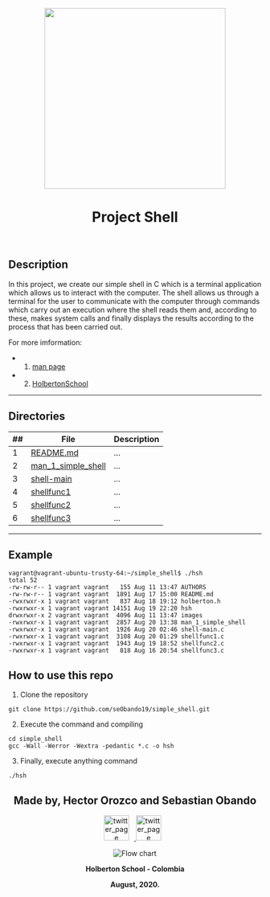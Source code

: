 <p align="center">
  <img src="https://www.holbertonschool.com/holberton-logo.png" width="360"/>
 <h1 align="center">Project Shell</h1>
 <br>

## Description
In this project, we create our simple shell in C which is a terminal application which allows us to interact with the computer. The shell allows us through a terminal for the user to communicate with the computer through commands which carry out an execution where the shell reads them and, according to these, makes system calls and finally displays the results according to the process that has been carried out.

For more imformation:

- 1. [man page](./man_1_simple_shell)
- 2. [HolbertonSchool](http://www.holbertonschool.com)

---
## Directories

##|File|Description
---|---|---
1|[README.md](./README.md)|...
2|[man_1_simple_shell](./man_1_simple_shell)|...
3|[shell-main](./shell-main.c)|...
4|[shellfunc1](./shellfunc1.c)|...
5|[shellfunc2](./shellfunc2.c)|...
6|[shellfunc3](./shellfunc3.c)|...
---
## Example
```
vagrant@vagrant-ubuntu-trusty-64:~/simple_shell$ ./hsh
total 52
-rw-rw-r-- 1 vagrant vagrant   155 Aug 11 13:47 AUTHORS
-rw-rw-r-- 1 vagrant vagrant  1891 Aug 17 15:00 README.md
-rwxrwxr-x 1 vagrant vagrant   837 Aug 18 19:12 holberton.h
-rwxrwxr-x 1 vagrant vagrant 14151 Aug 19 22:20 hsh
drwxrwxr-x 2 vagrant vagrant  4096 Aug 11 13:47 images
-rwxrwxr-x 1 vagrant vagrant  2857 Aug 20 13:38 man_1_simple_shell
-rwxrwxr-x 1 vagrant vagrant  1926 Aug 20 02:46 shell-main.c
-rwxrwxr-x 1 vagrant vagrant  3108 Aug 20 01:29 shellfunc1.c
-rwxrwxr-x 1 vagrant vagrant  1943 Aug 19 18:52 shellfunc2.c
-rwxrwxr-x 1 vagrant vagrant   818 Aug 16 20:54 shellfunc3.c
```
## How to use this repo
1. Clone the repository
```
git clone https://github.com/seObando19/simple_shell.git
```

2. Execute the command and compiling
```
cd simple_shell
gcc -Wall -Werror -Wextra -pedantic *.c -o hsh
```

3. Finally, execute anything command
```
./hsh
```

<p align="center">
    <h2 align="center">Made by, Hector Orozco and Sebastian Obando</h2>
      <p align="center">
        <a href="https://twitter.com/hector_orozco7" target="_blank">
            <img alt="twitter_page" src="https://github.com/gedafu/readme-template/blob/master/images/twitter.png" style="float: center; margin-right: 10px" height="50" width="50">
        </a>
        <a href="https://twitter.com/sebas199141" target="_blank">
            <img alt="twitter_page" src="https://github.com/gedafu/readme-template/blob/master/images/twitter.png" style="float: center; margin-right: 10px" height="50" width="50">
        </a>
      </p>
</p>

<p align="center">
   <img src="https://www.holbertonschool.com/holberton-logo.png"
     alt="Flow chart"
     style="float: flex; margin-right: auto;">
</p>
<p align="center">
	<b>Holberton School - Colombia<b><br>
</p>
<p align="center">
	<b>August, 2020.<b>
</p>
